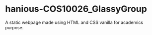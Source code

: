 # hanious-COS10026_GlassyGroup
A static webpage made using HTML and CSS vanilla for academics purpose.
